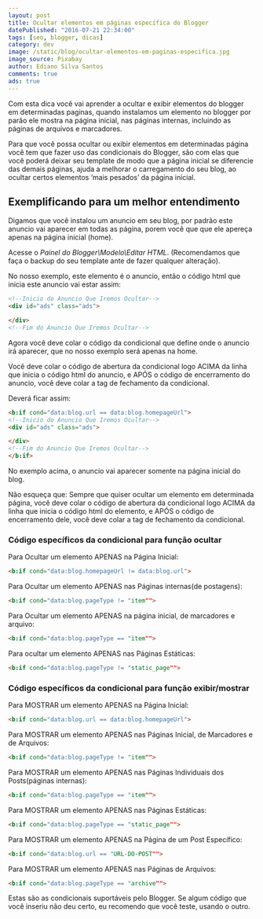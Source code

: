 ```yaml
---
layout: post
title: Ocultar elementos em páginas específica do Blogger
datePublished: "2016-07-21 22:34:00"
tags: [seo, blogger, dicas]
category: dev
image: /static/blog/ocultar-elementos-em-paginas-especifica.jpg
image_source: Pixabay
author: Ediano Silva Santos
comments: true
ads: true
---
```


Com esta dica você vai aprender a ocultar e exibir elementos do blogger em determinadas paginas, quando instalamos um elemento no blogger por parão ele mostra na página inicial, nas páginas internas, incluindo as páginas de arquivos e marcadores.

Para que você possa ocultar ou exibir elementos em determinadas página você tem que fazer uso das condicionais do Blogger, são com elas que você poderá deixar seu template de modo que a página inicial se diferencie das demais páginas, ajuda a melhorar o carregamento do seu blog, ao ocultar certos elementos ‘mais pesados’ da página inicial.

## Exemplificando para um melhor entendimento
Digamos que você instalou um anuncio em seu blog, por padrão este anuncio vai aparecer em todas as página, porem você que que ele apereça apenas na página inicial (home).

Acesse o *Painel do Blogger\Modelo\Editar HTML*. (Recomendamos que faça o backup do seu template ante de fazer qualquer alteração).

No nosso exemplo, este elemento é o anuncio, então o código html que inicia este anuncio vai estar assim:

```html
<!--Inicio do Anuncio Que Iremos Ocultar-->
<div id="ads" class="ads">

</div>
<!--Fim do Anuncio Que Iremos Ocultar-->
```

Agora você deve colar o código da condicional que define onde o anuncio irá aparecer, que no nosso exemplo será apenas na home.

Você deve colar o código de abertura da condicional logo ACIMA da linha que inicia o código html do anuncio, e APÓS o código de encerramento do anuncio, você deve colar a tag de fechamento da condicional.

Deverá ficar assim:

```html
<b:if cond="data:blog.url == data:blog.homepageUrl">
<!--Inicio do Anuncio Que Iremos Ocultar-->
<div id="ads" class="ads">

</div>
<!--Fim do Anuncio Que Iremos Ocultar--> 
</b:if>
```

No exemplo acima, o anuncio vai aparecer somente na página inicial do blog.

Não esqueça que: Sempre que quiser ocultar um elemento em determinada página, você deve colar o código de abertura da condicional logo ACIMA da linha que inicia o código html do elemento, e APÓS o código de encerramento dele, você deve colar a tag de fechamento da condicional.

### Código específicos da condicional para função ocultar
Para Ocultar um elemento APENAS na Página Inicial:
```html
<b:if cond="data:blog.homepageUrl != data:blog.url">
```

Para Ocultar um elemento APENAS nas Páginas internas(de postagens):
```html
<b:if cond="data:blog.pageType != "item"">
```

Para Ocultar um elemento APENAS na página inicial, de marcadores e arquivo:
```html
<b:if cond="data:blog.pageType == "item"">
```

Para ocultar um elemento APENAS nas Páginas Estáticas:
```html
<b:if cond="data:blog.pageType != "static_page"">
```

### Código específicos da condicional para função exibir/mostrar
Para MOSTRAR um elemento APENAS na Página Inicial:
```html
<b:if cond="data:blog.url == data:blog.homepageUrl">
```

Para MOSTRAR um elemento APENAS nas Páginas Inicial, de Marcadores e de Arquivos:
```html
<b:if cond="data:blog.pageType != "item"">
```

Para MOSTRAR um elemento APENAS nas Páginas Individuais dos Posts(páginas internas):
```html
<b:if cond="data:blog.pageType == "item"">
```

Para MOSTRAR um elemento APENAS nas Páginas Estáticas:
```html
<b:if cond="data:blog.pageType == "static_page"">
```

Para MOSTRAR um elemento APENAS na Página de um Post Específico:
```html
<b:if cond="data:blog.url == "URL-DO-POST"">
```

Para MOSTRAR um elemento APENAS nas Páginas de Arquivos:
```html
<b:if cond="data:blog.pageType == "archive"">
```

Estas são as condicionais suportáveis pelo Blogger. Se algum código que você inseriu não deu certo, eu recomendo que você teste, usando o outro.